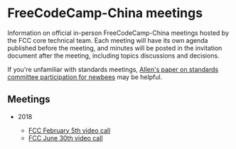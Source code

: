# FreeCodeCamp-China meetings

Information on official in-person FreeCodeCamp-China meetings hosted by the FCC core technical team. Each meeting will have its own
agenda published before the meeting, and minutes will be posted in the
invitation document after the meeting, including topics discussions and
decisions.

If you're unfamiliar with standards meetings,
[Allen's paper on standards committee participation for newbees](http://wirfs-brock.com/allen/files/papers/standpats-asianplop2016.pdf)
may be helpful.

## Meetings

* 2018

   * [FCC February 5th video call](2018/FCC-China-02-05.md)
   * [FCC June 30th video call](2018/FCC-China-06-30.md)


